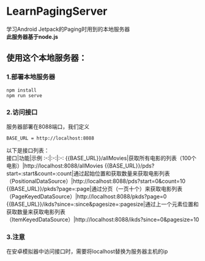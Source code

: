 # LearnPagingServer
学习Android Jetpack的Paging时用到的本地服务器<br>
**此服务器基于node.js**<br>
## 使用这个本地服务器：<br>
### 1.部署本地服务器
```
npm install
npm run serve
```
### 2.访问接口<br>
服务器部署在8088端口，我们定义<br>
```
BASE_URL = http://localhost:8088
```
以下是接口列表：<br>
接口|功能|示例
:-:|:-:|:-:
{{BASE_URL}}/allMovies|获取所有电影的列表（100个电影）|http://localhost:8088/allMovies
{{BASE_URL}}/pds?start=:start&count=:count|通过起始位置和获取数量来获取电影列表（PositionalDataSource）|http://localhost:8088/pds?start=0&count=10
{{BASE_URL}}/pkds?page=:page|通过分页（一页十个）来获取电影列表（PageKeyedDataSource）|http://localhost:8088/pkds?page=0
{{BASE_URL}}/ikds?since=:since&pagesize=:pagesize|通过上一个元素位置和获取数量来获取电影列表（ItemKeyedDataSource）|http://localhost:8088/ikds?since=0&pagesize=10
### 3.注意
在安卓模拟器中访问接口时，需要将localhost替换为服务器主机的ip
